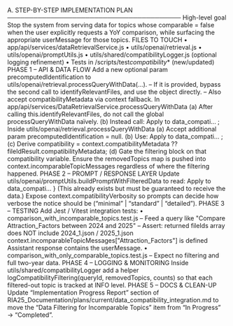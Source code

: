A. STEP-BY-STEP IMPLEMENTATION PLAN
────────────────────────────────────────
High-level goal Stop the system from serving data for topics whose comparable = false when the user explicitly requests a YoY comparison, while surfacing the appropriate userMessage for those topics.
FILES TO TOUCH
• app/api/services/dataRetrievalService.js
• utils/openai/retrieval.js
• utils/openai/promptUtils.js
• utils/shared/compatibilityLogger.js (optional logging refinement)
• Tests in /scripts/test*compatibility*\* (new/updated)
PHASE 1 – API & DATA FLOW
Add a new optional param precomputedIdentification to
utils/openai/retrieval.processQueryWithData(...).
– If it is provided, bypass the second call to
identifyRelevantFiles, and use the object directly.
– Also accept compatibilityMetadata via context fallback.
In app/api/services/DataRetrievalService.processQueryWithData
(a) After calling this.identifyRelevantFiles, do not call the
global processQueryWithData naïvely.
(b) Instead call:
Apply to data_compati...
;
Inside utils/openai/retrieval.processQueryWithData
(a) Accept additional param precomputedIdentification = null.
(b) Use:
Apply to data_compati...
;
(c) Derive compatibility = context.compatibilityMetadata ?? fileIdResult.compatibilityMetadata;
(d) Gate the filtering block on that compatibility variable.
Ensure the removedTopics map is pushed into
context.incomparableTopicMessages regardless of where the
filtering happened.
PHASE 2 – PROMPT / RESPONSE LAYER
Update utils/openai/promptUtils.buildPromptWithFilteredData
to read:
Apply to data_compati...
}
(This already exists but must be guaranteed to receive the data.)
Expose context.compatibilityVerbosity so prompts can decide how
verbose the notice should be (“minimal” | “standard” | “detailed”).
PHASE 3 – TESTING
Add Jest / Vitest integration tests:
• comparison_with_incomparable_topics.test.js
– Feed a query like
"Compare Attraction_Factors between 2024 and 2025"
– Assert:
returned fileIds array does NOT include 2024_1.json / 2025_1.json
context.incomparableTopicMessages["Attraction_Factors"] is defined
Assistant response contains the userMessage.
• comparison_with_only_comparable_topics.test.js
– Expect no filtering and full two-year data.
PHASE 4 – LOGGING & MONITORING
Inside utils/shared/compatibilityLogger add a helper
logCompatibilityFiltering(queryId, removedTopics, counts) so that
each filtered-out topic is tracked at INFO level.
PHASE 5 – DOCS & CLEAN-UP
Update “Implementation Progress Report” section of
RIA25_Documentation/plans/current/data_compatibility_integration.md
to move the “Data Filtering for Incomparable Topics” item from
“In Progress” → “Completed”.
